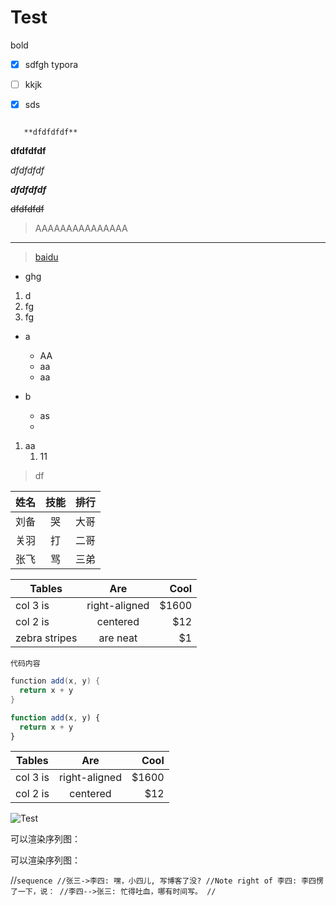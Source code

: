 # Test
bold

- [X] sdfgh typora
- [ ] kkjk
- [x] sds


```

   **dfdfdfdf**

```

 **dfdfdfdf**

 *dfdfdfdf*

 ***dfdfdfdf***

 ~~dfdfdfdf~~

> AAAAAAAAAAAAAAA
---

> [baidu](http://www.baidu.com)

- ghg

1. d
2. fg
3. fg


- a   
   - AA
   - aa
   - aa

- b
   - as
   - 

1. aa
   1. 11



> df

 姓名 | 技能 | 排行 
---- | :----: | ---- 
刘备 | 哭   | 大哥 
关羽 | 打   | 二哥 
张飞 | 骂   | 三弟 


| Tables        | Are           | Cool  |
| ------------- | :-----------: | ----: |
| col 3 is      | right-aligned | $1600 |
| col 2 is      | centered      | $12   |
| zebra stripes | are neat      | $1    |



`代码内容`

``` java {.line-numbers}
function add(x, y) {
  return x + y
}
```

```javascript {.line-numbers}
function add(x, y) {
  return x + y
}
```

| Tables        | Are           | Cool  |
| ------------- |:-------------:| -----:|
| col 3 is      | right-aligned | $1600 |
| col 2 is      | centered      |   $12 |

![Test](https://avatar.csdn.net/D/1/5/3_qiphon3650.jpg "an")

可以渲染序列图：

可以渲染序列图：

//```sequence
//张三->李四: 嘿，小四儿, 写博客了没?
//Note right of 李四: 李四愣了一下，说：
//李四-->张三: 忙得吐血，哪有时间写。
//```